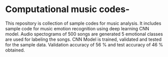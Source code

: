 # Computational music codes-
This repository is collection of sample codes for music analysis.
It includes sample code for music emotion recognition using deep learning CNN model.
Audio spectograms of 500 songs are generated 5 emotional classes are used for labeling the songs. 
CNN Model is trained, validated and tested for the sample data. 
Validation accuracy of 56 % and test accuracy of 46 % obtained.
